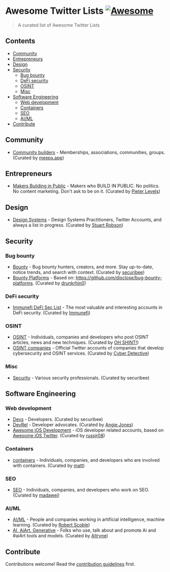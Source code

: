 # Awesome Twitter Lists [![Awesome](https://awesome.re/badge.svg)](https://awesome.re)

> A curated list of Awesome Twitter Lists

## Contents

- [Community](#community)
- [Entrepreneurs](#entrepreneurs)
- [Design](#design)
- [Security](#security)
  - [Bug bounty](#bug-bounty)
  - [DeFi security](#defi-security)
  - [OSINT](#osint)
  - [Misc](#misc)
- [Software Engineering](#software-engineering)
  - [Web development](#web-development)
  - [Containers](#containers)
  - [SEO](#seo)
  - [AI/ML](#ai/ml)
- [Contribute](#contribute)

## Community
- [Community builders](https://twitter.com/i/lists/1410385144528224259) - Memberships, associations, communities, groups. (Curated by [meeps.app](https://meeps.app))

## Entrepreneurs
- [Makers Building in Public](https://twitter.com/i/lists/1368738285263159296) - Makers who BUILD IN PUBLIC. No politics. No content marketing. Don't ask to be on it. (Curated by [Pieter Levels](https://twitter.com/levelsio))

## Design
- [Design Systems](https://twitter.com/i/lists/1178611443970793472) - Design Systems Practitioners, Twitter Accounts, and always a list in progress. (Curated by [Stuart Robson](https://twitter.com/StuRobson))

## Security

### Bug bounty
- [Bounty](https://twitter.com/i/lists/1253517962272743424) - Bug bounty hunters, creators, and more. Stay up-to-date, notice trends, and search with context. (Curated by [securibee](https://twitter.com/securibee))
- [Bounty Platforms](https://twitter.com/i/lists/1580830663925981184) - Based on: https://github.com/disclose/bug-bounty-platforms. (Curated by [drunkrhin0](https://twitter.com/drunkrhin0))

### DeFi security
- [Immunefi DeFi Sec List](https://twitter.com/i/lists/1404465310548344833) - The most valuable and interesting accounts in DeFi security. (Curated by [Immunefi](https://twitter.com/immunefi))

### OSINT
- [OSINT](https://twitter.com/i/lists/1459796018183106564) - Individuals, companies and developers who post OSINT articles, news and new techniques. (Curated by [OH SHINT!](https://twitter.com/ohshint_))
- [OSINT companies](https://twitter.com/i/lists/1438495446809333760) - Official Twitter accounts of companies that develop cybersecurity and OSINT services. (Curated by [Cyber Detective](https://twitter.com/cyb_detective))

### Misc
- [Security](https://twitter.com/i/lists/1253742843727876099) - Various security professionals. (Curated by securibee)

## Software Engineering
### Web development
- [Devs](https://twitter.com/i/lists/1253741763073912837) - Developers. (Curated by securibee)
- [DevRel](https://twitter.com/i/lists/1157031092102189056) - Developer advocates. (Curated by [Angie Jones](https://twitter.com/techgirl1908))
- [Awesome iOS Development](https://twitter.com/i/lists/897931473155764226) - iOS developer related accounts, based on [Awesome iOS Twitter](https://github.com/carolanitz/Awesome-iOS-Twitter). (Curated by [russjr08](https://twitter.com/russjr08))

### Containers
- [containers](https://twitter.com/i/lists/219225922) - Individuals, companies, and developers who are involved with containers. (Curated by [matt](https://twitter.com/brimston3))

### SEO
- [SEO](https://twitter.com/i/lists/1341048200677842950) - Individuals, companies, and developers who work on SEO. (Curated by [madawei](https://twitter.com/madawei2699))

### AI/ML
- [AI/ML](https://twitter.com/i/lists/952969346518720512) - People and companies working in artificial intelligence, machine learning. (Curated by [Robert Scoble](https://twitter.com/Scobleizer))
- [AI, AiArt, Generative](https://twitter.com/i/lists/1318967584721690626) - Folks who use, talk about and promote Ai and #aiArt tools and models. (Curated by [Altryne](https://twitter.com/altryne))

## Contribute

Contributions welcome! Read the [contribution guidelines](contributing.md) first.
